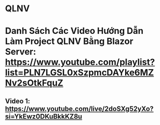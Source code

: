 # QLNV
# Danh Sách Các Video Hướng Dẫn Làm Project QLNV Bằng Blazor Server: https://www.youtube.com/playlist?list=PLN7LGSL0xSzpmcDAYke6MZNv2sOtkFquZ
## Video 1: https://www.youtube.com/live/2doSXg52yXo?si=YkEwz0DKuBkkKZ8u
